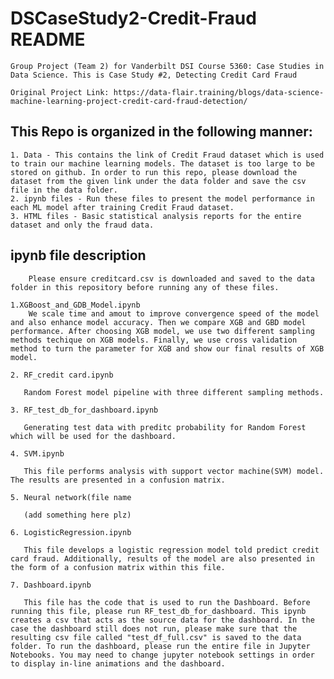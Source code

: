 # DSCaseStudy2-Credit-Fraud README
    Group Project (Team 2) for Vanderbilt DSI Course 5360: Case Studies in Data Science. This is Case Study #2, Detecting Credit Card Fraud

    Original Project Link: https://data-flair.training/blogs/data-science-machine-learning-project-credit-card-fraud-detection/

## This Repo is organized in the following manner: 
    1. Data - This contains the link of Credit Fraud dataset which is used to train our machine learning models. The dataset is too large to be stored on github. In order to run this repo, please download the dataset from the given link under the data folder and save the csv file in the data folder. 
    2. ipynb files - Run these files to present the model performance in each ML model after training Credit Fraud dataset.
    3. HTML files - Basic statistical analysis reports for the entire dataset and only the fraud data.

## ipynb file description
        Please ensure creditcard.csv is downloaded and saved to the data folder in this repository before running any of these files.

    1.XGBoost_and_GDB_Model.ipynb
        We scale time and amout to improve convergence speed of the model and also enhance model accuracy. Then we compare XGB and GBD model performance. After choosing XGB model, we use two different sampling methods techique on XGB models. Finally, we use cross validation method to turn the parameter for XGB and show our final results of XGB model.

    2. RF_credit card.ipynb
    
       Random Forest model pipeline with three different sampling methods.
   
    3. RF_test_db_for_dashboard.ipynb   
    
       Generating test data with preditc probability for Random Forest which will be used for the dashboard.
       
    4. SVM.ipynb
    
       This file performs analysis with support vector machine(SVM) model. The results are presented in a confusion matrix.
       
    5. Neural network(file name
    
       (add something here plz)
       
    6. LogisticRegression.ipynb
    
       This file develops a logistic regression model told predict credit card fraud. Additionally, results of the model are also presented in the form of a confusion matrix within this file.
       
    7. Dashboard.ipynb
       
       This file has the code that is used to run the Dashboard. Before running this file, please run RF_test_db_for_dashboard. This ipynb creates a csv that acts as the source data for the dashboard. In the case the dashboard still does not run, please make sure that the resulting csv file called "test_df_full.csv" is saved to the data folder. To run the dashboard, please run the entire file in Jupyter Notebooks. You may need to change jupyter notebook settings in order to display in-line animations and the dashboard. 
